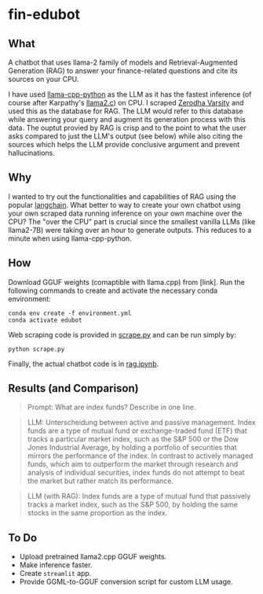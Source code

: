 # fin-edubot

## What
A chatbot that uses llama-2 family of models and Retrieval-Augmented Generation (RAG) to answer your finance-related questions and cite its sources on your CPU. 

I have used [llama-cpp-python](https://github.com/abetlen/llama-cpp-python) as the LLM as it has the fastest inference (of course after Karpathy's [llama2.c](https://github.com/karpathy/llama2.c)) on CPU. I scraped [Zerodha Varsity](https://zerodha.com/varsity/) and used this as the database for RAG. The LLM would refer to this database while answering your query and augment its generation process with this data. The ouptut provied by RAG is crisp and to the point to what the user asks compared to just the LLM's output (see below) while also citing the sources which helps the LLM provide conclusive argument and prevent hallucinations.

## Why

I wanted to try out the functionalities and capabilities of RAG using the popular [langchain](https://www.langchain.com/). What better to way to create your own chatbot using your own scraped data running inference on your own machine over the CPU? The "over the CPU" part is crucial since the smallest vanilla LLMs (like llama2-7B) were taking over an hour to generate outputs. This reduces to a minute when using llama-cpp-python.


## How
Download GGUF weights (comaptible with llama.cpp) from [link]. Run the following commands to create and activate the necessary conda environment: 
```
conda env create -f environment.yml
conda activate edubot
```
Web scraping code is provided in [scrape.py](scrape.py) and can be run simply by:
```
python scrape.py
```
Finally, the actual chatbot code is in [rag.ipynb](rag.ipynb).

## Results (and Comparison)
> Prompt: What are index funds? Describe in one line.

> LLM: Unterscheidung between active and passive management. Index funds are a type of mutual fund or exchange-traded fund (ETF) that tracks a particular market index, such as the S&P 500 or the Dow Jones Industrial Average, by holding a portfolio of securities that mirrors the performance of the index. In contrast to actively managed funds, which aim to outperform the market through research and analysis of individual securities, index funds do not attempt to beat the market but rather match its performance.

> LLM (with RAG): Index funds are a type of mutual fund that passively tracks a market index, such as the S&P 500, by holding the same stocks in the same proportion as the index. 


## To Do

- Upload pretrained llama2.cpp GGUF weights.
- Make inference faster.
- Create `streamlit` app.
- Provide GGML-to-GGUF conversion script for custom LLM usage.